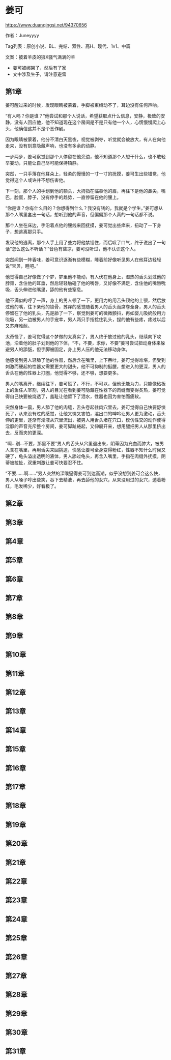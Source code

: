 # 姜可

https://www.duanqingsi.net/94370656

作者：Juneyyyy

Tag列表：原创小说、BL、完结、双性、高H、现代、1v1、中篇

文案：披着羊皮的狼X骚气满满的羊

- 姜可被绑架了，然后有了家
- 文中涉及生子，请注意避雷

## 第1章

姜可醒过来的时候，发现眼睛被蒙着，手脚被束缚动不了，耳边没有任何声响。

“有人吗？你是谁？”他尝试和那个人说话，希望获取点什么信息，安静，极致的安静，没有人回应他，他不知道现在这个房间是不是只有他一个人，心慌慢慢爬上心头，他确信这并不是个恶作剧。

因为眼睛被蒙着，他分不清白天黑夜，视觉被剥夺，听觉就会被放大，有人在向他走来，没有刻意隐藏声响，也没有多余的动静。

一步两步，姜可察觉到那个人停留在他旁边，他不知道那个人想干什么，也不敢轻举妄动，只能让自己尽可能保持镇静。

突然，一只手落在他耳朵上，轻柔的慢慢的一寸一寸的抚摸，姜可生出些错觉，他觉得这个人或许并不想伤害他。

下一刻，那个人的手划到他的额头，大拇指在临摹他的眉，再往下是他的鼻尖，嘴巴，脸蛋，脖子，没有停手的趋势，一直停留在他的腰上。

“你是谁？你有什么目的？你想得到什么？我没有钱的，我就是个学生。”姜可想从那个人嘴里套出一句话，想听到他的声音，但偏偏那个人真的一句话都不说。

那个人坐在床边，手沿着点他的腰线来回抚摸，姜可觉出些痒来，扭动了一下身子，想逃离那只手。

发现他的逃离，那个人手上用了些力将他禁锢住，而后叹了口气，终于说出了一句话“怎么这么不听话？”音色有些凉，姜可没听过，他不认识这个人。

突然闻到一阵香味，姜可意识逐渐有些模糊，睡着前好像听见男人在他耳边轻轻说“宝贝，睡吧。”

他觉得自己好像做了个梦，梦里他不能动，有人伏在他身上，湿热的舌头划过他的脖颈，含住他的耳垂，然后轻轻触碰了他的嘴唇，又好像不满足，含住他的嘴唇吮吸，舌头伸进他嘴里，舔的他有些窒息。

他不满似的哼了一声，身上的男人顿了一下，更用力的用舌头顶他的上颚，然后放过他的嘴，往下亲他的锁骨，苏痒的感觉随着男人的舌头而席卷全身，男人的舌头停留在了他的乳头，先是舔了一下，察觉到姜可的微微颤抖，再如婴儿吸奶般用力吮吸，另一边被男人的手宠幸，男人两只手指捻住乳头，捏的他有些疼，疼过以后又苏麻难耐。

太奇怪了，姜可觉得这个梦做的太真实了，男人终于放过他的乳头，继续向下攻池，沿着他的肚子划到他的下体，“不，不要，求你，不要”姜可尝试扭动身体来躲避男人的舔舐，但手脚被固定，身上男人压的他无法移动身体。

他感觉到男人轻舔了他的性器，然后含在嘴里，上下吞吐，姜可觉得难堪，但受到刺激而硬起的性器又需要更大的甜头，他不可抑制的挺腰，想进入的更深，男人的舌头在他的性器上打圈，他觉得不够，还不够，想要更多。

男人的嘴离开，继续往下，姜可慌了，不行，不可以，但他无能为力，只能像砧板上的鱼任人宰割，男人的目光在看到姜可隐藏在性器下的肉缝而变得炙热，姜可觉得自己快要被烧透了，羞耻让他留下了泪水，性器也因为害怕而疲软。

突然身体一震，男人舔了他的肉缝，舌头卷起往肉穴里去，姜可觉得自己快要舒慡死了，从来没有过的感觉，让他又慡又害怕，溢出口的呻吟让男人更为激动，舌头伸的更里，逐渐有淫液从穴里流出，被男人用舌头堵在穴口，模仿性交的动作使得淫靡的声音充斥整个房间，姜可脚趾蜷起，又伸展开来，想用腿把男人从那里挤出去，反而夹的更深。

“啊…别…不要，那里不要”男人的舌头从穴里退出来，阴蒂因为充血而肿大，被男人含在嘴里，再用舌尖来回挑逗，快感让姜可全身变得粉红，性器不知什么时候又硬了，龟头溢出透明的液体，男人舔过龟头，再含入嘴里，手指在肉缝外抚摸，阴蒂被拉扯，双重刺激让姜可快要忍不住。

“不要……啊……”男人突然的深喉逼得姜可到达高潮，似乎没想到姜可会这么快，男人从嗓子哼出些笑，吞下去精液，再去舔他的女穴，从来没用过的女穴，透着粉红，毛发稀少，好看极了。

## 第2章

## 第3章

## 第4章

## 第5章

## 第6章

## 第7章

## 第8章

## 第9章

## 第10章

## 第11章

## 第12章

## 第13章

## 第14章

## 第15章

## 第16章

## 第17章

## 第18章

## 第19章

## 第20章

## 第21章

## 第22章

## 第23章

## 第24章

## 第25章

## 第26章

## 第27章

## 第28章

## 第29章

## 第30章

## 第31章
